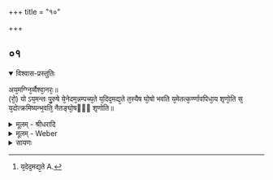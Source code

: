 +++
title = "१०"

+++


## ०१


<details open><summary>विश्वास-प्रस्तुतिः</summary>

अय᳘मग्ग्नि᳘र्व्वैश्वा᳘नरः᳘॥  
(रो᳘) यो ऽय᳘मन्तः पु᳘रुषे ये᳘नेदम᳘न्नम्पच्य᳘ते य᳘दिद᳘मद्य᳘ते त᳘स्यैष घो᳘षो भवति य᳘मेतत्क᳘र्ण्णावपिधा᳘य शृणो᳘ति स᳘ य᳘दोत्क्रमिष्यन्भ᳘वति᳘ नैतङ्घो᳘षᳫँ᳭ शृणोति॥
</details>

<details><summary>मूलम् - श्रीधरादि</summary>

अय᳘मग्ग्नि᳘र्व्वैश्वा᳘नरः᳘॥  
(रो᳘) यो ऽय᳘मन्तः पु᳘रुषे ये᳘नेदम᳘न्नम्पच्य᳘ते य᳘दिद᳘मद्य᳘ते त᳘स्यैष घो᳘षो भवति य᳘मेतत्क᳘र्ण्णावपिधा᳘य शृणो᳘ति स᳘ य᳘दोत्क्रमिष्यन्भ᳘वति᳘ नैतङ्घो᳘षᳫँ᳭ शृणोति॥
</details>

<details><summary>मूलम् - Weber</summary>

अय᳘मग्नि᳘र्वैश्वा᳘नरो᳟᳟॥  
योऽय᳘मन्तः पु᳘रुषे ये᳘नेदम᳘न्नम् पच्य᳘ते य᳘दिद᳘मद्य᳘ते [^wbr_1] त᳘स्यैष घो᳘षो भवति य᳘मेतत्क᳘र्णावपिधा᳘य शृणो᳘ति स᳘ यॗदोत्क्रमिष्यन्भ᳘वतिॗ नैतं घो᳘षं शृणोति॥  

[^wbr_1]: य᳘देद᳘मद्य᳘ते A.
</details>

<details><summary>सायणः</summary>

…
</details>


